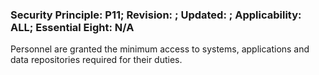 ### Security Principle: P11; Revision: ; Updated: ; Applicability: ALL; Essential Eight: N/A
<p>Personnel are granted the minimum access to systems, applications and data repositories required for their duties.</p>